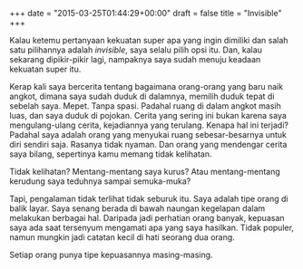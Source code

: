 +++
date = "2015-03-25T01:44:29+00:00"
draft = false
title = "Invisible"
+++
<p>Kalau ketemu pertanyaan kekuatan super apa yang ingin dimiliki dan salah satu pilihannya adalah <i>invisible</i>, saya selalu pilih opsi itu. Dan, kalau sekarang dipikir-pikir lagi, nampaknya saya sudah menuju keadaan kekuatan super itu.</p><p>Kerap kali saya bercerita tentang bagaimana orang-orang yang baru naik angkot, dimana saya sudah duduk di dalamnya, memilih duduk tepat di sebelah saya. Mepet. Tanpa spasi. Padahal ruang di dalam angkot masih luas, dan saya duduk di pojokan. Cerita yang sering ini bukan karena saya mengulang-ulang cerita, kejadiannya yang terulang. Kenapa hal ini terjadi? Padahal saya adalah orang yang menyukai ruang sebesar-besarnya untuk diri sendiri saja. Rasanya tidak nyaman. Dan orang yang mendengar cerita saya bilang, sepertinya kamu memang tidak kelihatan.</p><p>Tidak kelihatan? Mentang-mentang saya kurus? Atau mentang-mentang kerudung saya teduhnya sampai semuka-muka?</p><p>Tapi, pengalaman tidak terlihat tidak seburuk itu. Saya adalah tipe orang di balik layar. Saya senang berada di bawah naungan kegelapan dalam melakukan berbagai hal. Daripada jadi perhatian orang banyak, kepuasan saya ada saat tersenyum mengamati apa yang saya hasilkan. Tidak populer, namun mungkin jadi catatan kecil di hati seorang dua orang.</p><p>Setiap orang punya tipe kepuasannya masing-masing.</p>
